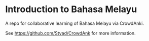 # Introduction to Bahasa Melayu
A repo for collaborative learning of Bahasa Melayu via CrowdAnki.

See https://github.com/Stvad/CrowdAnk for more information.
